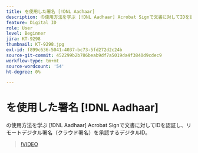 ```yaml
---
title: を使用した署名 [!DNL Aadhaar]
description: の使用方法を学ぶ [!DNL Aadhaar] Acrobat Signで文書に対してIDを認証し、リモートデジタル署名（クラウド署名）を承認するデジタルID
feature: Digital ID
role: User
level: Beginner
jira: KT-9298
thumbnail: KT-9298.jpg
exl-id: f899c636-5041-4037-bc73-5fd272d2c24b
source-git-commit: 452299b2b786beab9df7a5019da4f3840d9cdec9
workflow-type: tm+mt
source-wordcount: '54'
ht-degree: 0%

---
```


# を使用した署名 [!DNL Aadhaar]

の使用方法を学ぶ [!DNL Aadhaar] Acrobat Signで文書に対してIDを認証し、リモートデジタル署名（クラウド署名）を承認するデジタルID。

>[!VIDEO](https://video.tv.adobe.com/v/338362?quality=12&learn=on&hidetitle=true)
